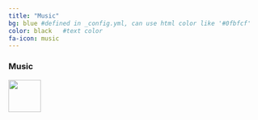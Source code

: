 ```yaml
---
title: "Music"
bg: blue #defined in _config.yml, can use html color like '#0fbfcf'
color: black   #text color
fa-icon: music
---
```


### Music
[<img src="http://icons.iconarchive.com/icons/uiconstock/socialmedia/512/Soundcloud-icon.png" height="64" width="64">](https://soundcloud.com/awesinine)
